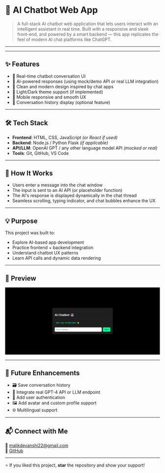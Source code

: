 # 🤖 AI Chatbot Web App

> A full-stack AI chatbot web application that lets users interact with an intelligent assistant in real time. Built with a responsive and sleek front-end, and powered by a smart backend — this app replicates the feel of modern AI chat platforms like ChatGPT.

---


---

## ✨ Features

- 💬 Real-time chatbot conversation UI
- 🤖 AI-powered responses (using mock/demo API or real LLM integration)
- 🎨 Clean and modern design inspired by chat apps
- 🌙 Light/Dark theme support (if implemented)
- 📱 Mobile responsive and smooth UX
- 📜 Conversation history display (optional feature)

---

## 🛠 Tech Stack

- **Frontend**: HTML, CSS, JavaScript *(or React if used)*
- **Backend**: Node.js / Python Flask *(if applicable)*
- **API/LLM**: OpenAI GPT / any other language model API *(mocked or real)*
- **Tools**: Git, GitHub, VS Code

---

## 🧠 How It Works

- Users enter a message into the chat window  
- The input is sent to an AI API (or placeholder function)  
- The AI's response is displayed dynamically in the chat thread  
- Seamless scrolling, typing indicator, and chat bubbles enhance the UX

---

## 💡 Purpose

This project was built to:
- Explore AI-based app development
- Practice frontend + backend integration
- Understand chatbot UX patterns
- Learn API calls and dynamic data rendering

---

## 📸 Preview

![Home-page](./Home-page.png)

---

## 🚧 Future Enhancements

- 🗃️ Save conversation history
- 🧠 Integrate real GPT-4 API or LLM endpoint
- 🔐 Add user authentication
- 🖼️ Add avatar and custom profile support
- 🌐 Multilingual support

---

## 📬 Connect with Me

📧 malikdevanshi22@gmail.com  
🔗 [GitHub](https://github.com/DevanshiSingh22) 

---

⭐ If you liked this project, **star** the repository and show your support!
